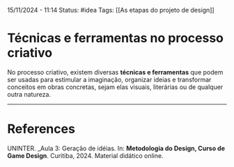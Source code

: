 15/11/2024 - 11:14
Status: #idea
Tags: [[As etapas do projeto de design]]

# Técnicas e ferramentas no processo criativo

No processo criativo, existem diversas **técnicas e ferramentas** que podem ser usadas para estimular a imaginação, organizar ideias e transformar conceitos em obras concretas, sejam elas visuais, literárias ou de qualquer outra natureza.


---

# References

UNINTER.  _Aula 3: Geração de idéias. In: **Metodologia do Design, Curso de Game Design**. Curitiba, 2024. Material didático online.